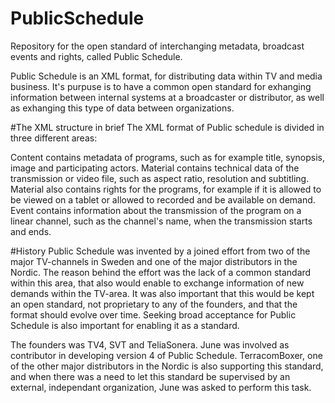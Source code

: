 # PublicSchedule
Repository for the open standard of interchanging metadata, broadcast events and rights, called Public Schedule.

Public Schedule is an XML format, for distributing data within TV and media business. It's purpuse is to have a common
open standard for exhanging information between internal systems at a broadcaster or distributor, as well as exhanging
this type of data between organizations.

#The XML structure in brief
The XML format of Public schedule is divided in three different areas:

Content contains metadata of programs, such as for example title, synopsis, image and participating actors.
Material contains technical data of the transmission or video file, such as aspect ratio, resolution and subtitling. 
Material also contains rights for the programs, for example if it is allowed to be viewed on a tablet or allowed to 
recorded and be available on demand.
Event contains information about the transmission of the program on a linear channel, such as the channel's name, 
when the transmission starts and ends.

#History
Public Schedule was invented by a joined effort from two of the major TV-channels in Sweden and one of the major
distributors in the Nordic. The reason behind the effort was the lack of a common standard within this area, that
also would enable to exchange information of new demands within the TV-area. It was also important that this would
be kept an open standard, not proprietary to any of the founders, and that the format should evolve over time. 
Seeking broad acceptance for Public Schedule is also important for enabling it as a standard.

The founders was TV4, SVT and TeliaSonera. June was involved as contributor in developing version 4 of Public Schedule.
TerracomBoxer, one of the other major distributors in the Nordic is also supporting this standard, and when there was
a need to let this standard be supervised by an external, independant organization, June was asked to perform this task.

